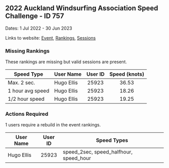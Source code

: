 ## 2022 Auckland Windsurfing Association Speed Challenge - ID 757

Dates: 1 Jul 2022 - 30 Jun 2023

Links to website: [Event](https://www.gps-speedsurfing.com/default.aspx?mnu=event&val=757), [Rankings](https://www.gps-speedsurfing.com/default.aspx?mnu=eventranking&val=757), [Sessions](https://www.gps-speedsurfing.com/default.aspx?mnu=eventsessions&val=757)

### Missing Rankings

These rankings are missing but valid sessions are present.

| Speed Type | User Name | User ID | Speed (knots) |
| ---------- | --------- | :-----: | :-----------: |
| Max. 2 sec. | Hugo Ellis | 25923 | 36.53 |
| 1 hour avg speed | Hugo Ellis | 25923 | 18.26 |
| 1/2 hour speed | Hugo Ellis | 25923 | 19.25 |

### Actions Required

1 users require a rebuild in the event rankings.

| User Name | User ID | Speed Types |
| --------- | :-----: | ----------- |
| Hugo Ellis | 25923 | speed_2sec, speed_halfhour, speed_hour |
